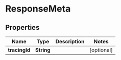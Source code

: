 
# ResponseMeta

## Properties
Name | Type | Description | Notes
------------ | ------------- | ------------- | -------------
**tracingId** | **String** |  |  [optional]



